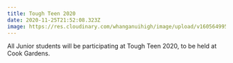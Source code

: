 ```yaml
---
title: Tough Teen 2020
date: 2020-11-25T21:52:08.323Z
image: https://res.cloudinary.com/whanganuihigh/image/upload/v1605649956/Events/Tough_Teen_26_Nov_2020Mitre-10-MEGA-Tough-Teen-Race-Schedule-721x1024.png
---
```

All Junior students will be participating at Tough Teen 2020, to be held at Cook Gardens.